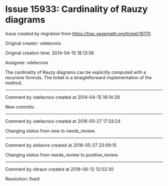 # Issue 15933: Cardinality of Rauzy diagrams

Issue created by migration from https://trac.sagemath.org/ticket/16170

Original creator: vdelecroix

Original creation time: 2014-04-15 18:13:56

Assignee: vdelecroix

The cardinality of Rauzy diagrams can be explicitly computed with a recursive formula. The ticket is a straightforward implementation of the method.


---

Comment by vdelecroix created at 2014-04-15 18:14:29

New commits:


---

Comment by vdelecroix created at 2016-05-27 17:33:24

Changing status from new to needs_review.


---

Comment by slelievre created at 2016-05-27 23:09:15

Changing status from needs_review to positive_review.


---

Comment by vbraun created at 2016-06-12 12:02:30

Resolution: fixed
